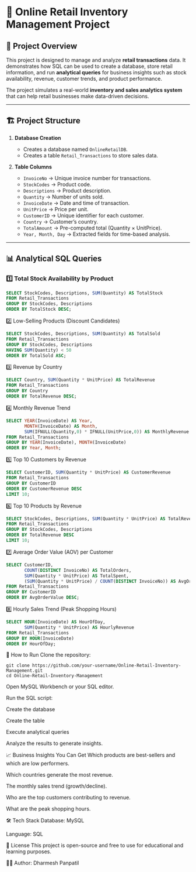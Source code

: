 # 🛒 Online Retail Inventory Management Project  

## 📌 Project Overview  
This project is designed to manage and analyze **retail transactions** data. It demonstrates how SQL can be used to create a database, store retail information, and run **analytical queries** for business insights such as stock availability, revenue, customer trends, and product performance.  

The project simulates a real-world **inventory and sales analytics system** that can help retail businesses make data-driven decisions.  

---

## 🏗️ Project Structure  

1. **Database Creation**  
   - Creates a database named `OnlineRetailDB`.  
   - Creates a table `Retail_Transactions` to store sales data.  

2. **Table Columns**  
   - `InvoiceNo` → Unique invoice number for transactions.  
   - `StockCodes` → Product code.  
   - `Descriptions` → Product description.  
   - `Quantity` → Number of units sold.  
   - `InvoiceDate` → Date and time of transaction.  
   - `UnitPrice` → Price per unit.  
   - `CustomerID` → Unique identifier for each customer.  
   - `Country` → Customer’s country.  
   - `TotalAmount` → Pre-computed total (Quantity × UnitPrice).  
   - `Year, Month, Day` → Extracted fields for time-based analysis.  

---

## 📊 Analytical SQL Queries  

### 1️⃣ Total Stock Availability by Product  
```sql
SELECT StockCodes, Descriptions, SUM(Quantity) AS TotalStock
FROM Retail_Transactions
GROUP BY StockCodes, Descriptions
ORDER BY TotalStock DESC;
```

2️⃣ Low-Selling Products (Discount Candidates)
```sql
SELECT StockCodes, Descriptions, SUM(Quantity) AS TotalSold
FROM Retail_Transactions
GROUP BY StockCodes, Descriptions
HAVING SUM(Quantity) < 50
ORDER BY TotalSold ASC;
```

3️⃣ Revenue by Country
```sql
SELECT Country, SUM(Quantity * UnitPrice) AS TotalRevenue
FROM Retail_Transactions
GROUP BY Country
ORDER BY TotalRevenue DESC;
```

4️⃣ Monthly Revenue Trend
```sql
SELECT YEAR(InvoiceDate) AS Year,
       MONTH(InvoiceDate) AS Month,
       SUM(IFNULL(Quantity,0) * IFNULL(UnitPrice,0)) AS MonthlyRevenue
FROM Retail_Transactions
GROUP BY YEAR(InvoiceDate), MONTH(InvoiceDate)
ORDER BY Year, Month;
```

5️⃣ Top 10 Customers by Revenue
```sql
SELECT CustomerID, SUM(Quantity * UnitPrice) AS CustomerRevenue
FROM Retail_Transactions
GROUP BY CustomerID
ORDER BY CustomerRevenue DESC
LIMIT 10;
```

6️⃣ Top 10 Products by Revenue
```sql
SELECT StockCodes, Descriptions, SUM(Quantity * UnitPrice) AS TotalRevenue
FROM Retail_Transactions
GROUP BY StockCodes, Descriptions
ORDER BY TotalRevenue DESC
LIMIT 10;
```

7️⃣ Average Order Value (AOV) per Customer
```sql
SELECT CustomerID,
       COUNT(DISTINCT InvoiceNo) AS TotalOrders,
       SUM(Quantity * UnitPrice) AS TotalSpent,
       (SUM(Quantity * UnitPrice) / COUNT(DISTINCT InvoiceNo)) AS AvgOrderValue
FROM Retail_Transactions
GROUP BY CustomerID
ORDER BY AvgOrderValue DESC;
```

8️⃣ Hourly Sales Trend (Peak Shopping Hours)
```sql
SELECT HOUR(InvoiceDate) AS HourOfDay,
       SUM(Quantity * UnitPrice) AS HourlyRevenue
FROM Retail_Transactions
GROUP BY HOUR(InvoiceDate)
ORDER BY HourOfDay;
```

🚀 How to Run
Clone the repository:
```
git clone https://github.com/your-username/Online-Retail-Inventory-Management.git
cd Online-Retail-Inventory-Management
```
Open MySQL Workbench or your SQL editor.

Run the SQL script:

Create the database

Create the table

Execute analytical queries

Analyze the results to generate insights.

📈 Business Insights You Can Get
Which products are best-sellers and which are low performers.

Which countries generate the most revenue.

The monthly sales trend (growth/decline).

Who are the top customers contributing to revenue.

What are the peak shopping hours.

🛠️ Tech Stack
Database: MySQL

Language: SQL

📜 License
This project is open-source and free to use for educational and learning purposes.

👨‍💻 Author: Dharmesh Panpatil
